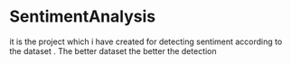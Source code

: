 # SentimentAnalysis
it is the project which i have created for detecting sentiment according to the dataset . The better dataset the better the detection 
